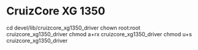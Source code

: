# CruizCore XG 1350
cd devel/lib/cruizcore_xg1350_driver
chown root:root cruizcore_xg1350_driver
chmod a+rx cruizcore_xg1350_driver
chmod u+s cruizcore_xg1350_driver

